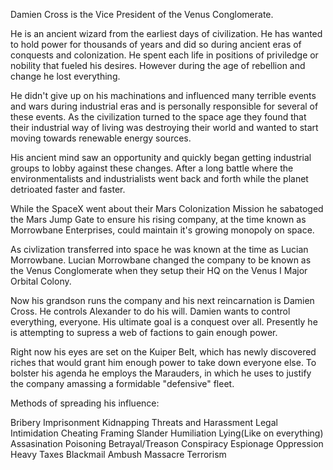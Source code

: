 Damien Cross is the Vice President of the Venus Conglomerate. 

He is an ancient wizard from the earliest days of civilization. He has wanted to hold power for thousands of years and did so during ancient eras of conquests and colonization. He spent each life in positions of priviledge or nobility that fueled his desires. However during the age of rebellion and change he lost everything.

He didn't give up on his machinations and influenced many terrible events and wars during industrial eras and is personally responsible for several of these events. As the civilization turned to the space age they found that their industrial way of living was destroying their world and wanted to start moving towards renewable energy sources.

His ancient mind saw an opportunity and quickly began getting industrial groups to lobby against these changes. After a long battle where the environmentalists and industrialists went back and forth while the planet detrioated faster and faster.

While the SpaceX went about their Mars Colonization Mission he sabatoged the Mars Jump Gate to ensure his rising company, at the time known as Morrowbane Enterprises, could maintain it's growing monopoly on space.

As civlization transferred into space he was known at the time as Lucian Morrowbane. Lucian Morrowbane changed the company to be known as the Venus Conglomerate when they setup their HQ on the Venus I Major Orbital Colony.

Now his grandson runs the company and his next reincarnation is Damien Cross. He controls Alexander to do his will. Damien wants to control everything, everyone. His ultimate goal is a conquest over all. Presently he is attempting to supress a web of factions to gain enough power. 

Right now his eyes are set on the Kuiper Belt, which has newly discovered riches that would grant him enough power to take down everyone else. To bolster his agenda he employs the Marauders, in which he uses to justify the company amassing a formidable "defensive" fleet.

Methods of spreading his influence:

Bribery
Imprisonment
Kidnapping
Threats and Harassment
Legal Intimidation
Cheating
Framing
Slander
Humiliation
Lying(Like on everything)
Assasination
Poisoning
Betrayal/Treason
Conspiracy
Espionage
Oppression
Heavy Taxes
Blackmail
Ambush
Massacre
Terrorism